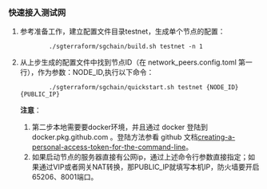 ### 快速接入测试网

1. 参考准备工作，建立配置文件目录testnet，生成单个节点的配置：

    ```	
            ./sgterraform/sgchain/build.sh testnet -n 1
    ```     	 

2. 从上步生成的配置文件中找到节点ID（在 network_peers.config.toml 第一行），作为参数：NODE_ID,执行以下命令：

    ```	
            ./sgterraform/sgchain/quickstart.sh testnet {NODE_ID} {PUBLIC_IP}
    ```
    **注意**：

    1. 第二步本地需要要docker环境，并且通过 docker 登陆到 docker.pkg.github.com 。登陆方法参看 github 文档[creating-a-personal-access-token-for-the-command-line](https://help.github.com/en/github/managing-packages-with-github-packages/about-github-packages#supported-clients-and-formats)。
    2. 如果启动节点的服务器直接有公网ip，通过上述命令行参数直接指定；如果通过VIP或者网关NAT转换，那PUBLIC_IP就填写本机IP，防火墙要开启65206、8001端口。
